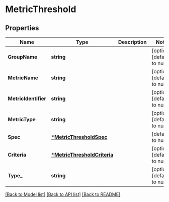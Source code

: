 # MetricThreshold

## Properties
Name | Type | Description | Notes
------------ | ------------- | ------------- | -------------
**GroupName** | **string** |  | [optional] [default to null]
**MetricName** | **string** |  | [optional] [default to null]
**MetricIdentifier** | **string** |  | [optional] [default to null]
**MetricType** | **string** |  | [optional] [default to null]
**Spec** | [***MetricThresholdSpec**](MetricThresholdSpec.md) |  | [default to null]
**Criteria** | [***MetricThresholdCriteria**](MetricThresholdCriteria.md) |  | [optional] [default to null]
**Type_** | **string** |  | [optional] [default to null]

[[Back to Model list]](../README.md#documentation-for-models) [[Back to API list]](../README.md#documentation-for-api-endpoints) [[Back to README]](../README.md)

